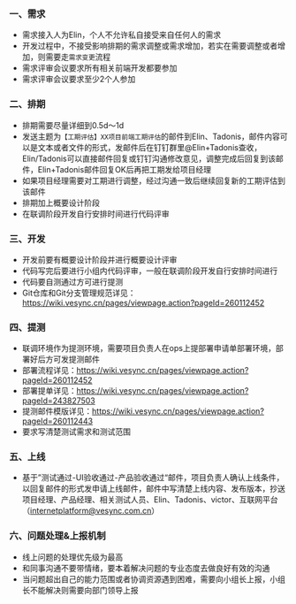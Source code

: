 

### 一、需求

* 需求接入人为Elin，个人不允许私自接受来自任何人的需求
* 开发过程中，不接受影响排期的需求调整或需求增加，若实在需要调整或者增加，则需要走`需求变更`流程
* 需求评审会议要求所有相关前端开发都要参加
* 需求评审会议要求至少2个人参加

### 二、排期

* 排期需要尽量详细到0.5d～1d
* 发送主题为`【工期评估】XX项目前端工期评估`的邮件到Elin、Tadonis，邮件内容可以是文本或者文件的形式，发邮件后在钉钉群里@Elin+Tadonis查收，Elin/Tadonis可以直接邮件回复或钉钉沟通修改意见，调整完成后回复到该邮件，Elin+Tadonis邮件回复OK后再把工期发给项目经理
* 如果项目经理需要对工期进行调整，经过沟通一致后继续回复新的工期评估到该邮件
* 排期加上概要设计阶段
* 在联调阶段开发自行安排时间进行代码评审

### 三、开发

* 开发前要有概要设计阶段并进行概要设计评审
* 代码写完后要进行小组内代码评审，一般在联调阶段开发自行安排时间进行
* 代码要自测通过方可进行提测
* Git仓库和Git分支管理规范详见：https://wiki.vesync.cn/pages/viewpage.action?pageId=260112452


### 四、提测

* 联调环境作为提测环境，需要项目负责人在ops上提部署申请单部署环境，部署好后方可发提测邮件
* 部署流程详见：https://wiki.vesync.cn/pages/viewpage.action?pageId=260112452
* 部署提单详见：https://wiki.vesync.cn/pages/viewpage.action?pageId=243827503
* 提测邮件模版详见：https://wiki.vesync.cn/pages/viewpage.action?pageId=260112443
* 要求写清楚测试需求和测试范围

### 五、上线

* 基于”测试通过-UI验收通过-产品验收通过“邮件，项目负责人确认上线条件，以回复邮件的形式发申请上线邮件，邮件中写清楚上线内容、发布版本，抄送项目经理、产品经理、相关测试人员、Elin、Tadonis、victor、互联网平台（internetplatform@vesync.com.cn）

### 六、问题处理&上报机制

* 线上问题的处理优先级为最高
* 和同事沟通不要带情绪，要本着解决问题的专业态度去做良好有效的沟通
* 当问题超出自己的能力范围或者协调资源遇到困难，需要向小组长上报，小组长不能解决则需要向部门领导上报







